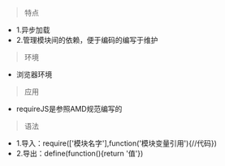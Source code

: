 > 特点
* 1.异步加载
* 2.管理模块间的依赖，便于编码的编写于维护
> 环境
* 浏览器环境
> 应用
* requireJS是参照AMD规范编写的
> 语法
* 1.导入：require(['模块名字'],function('模块变量引用'){//代码})
* 2.导出：define(function(){return '值'})